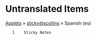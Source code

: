 # Untranslated Items
[Applets](../../../README.md) &#187; [sticky@scollins](../README.md) &#187; Spanish (es)

       1	Sticky Notes
